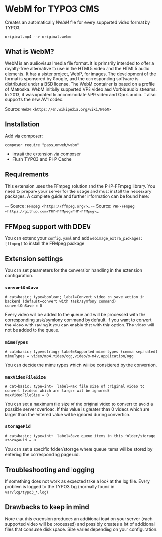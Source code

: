 # WebM for TYPO3 CMS

Creates an automatically _WebM_ file for every supported video format by TYPO3.

    original.mp4 --> original.webm

## What is WebM?

WebM is an audiovisual media file format. It is primarily intended to offer a royalty-free alternative to use in the HTML5 video and the HTML5 audio elements. It has a sister project, WebP,
for images. The development of the format is sponsored by Google, and the corresponding software is distributed under a BSD license. The WebM container is based on a profile of Matroska. WebM
initially supported VP8 video and Vorbis audio streams. In 2013, it was updated to accommodate VP9 video and Opus audio. It also supports the new AV1 codec.

Source: `WebM <https://en.wikipedia.org/wiki/WebM>`

## Installation

Add via composer:

    composer require "passionweb/webm"

* Install the extension via composer
* Flush TYPO3 and PHP Cache

## Requirements

This extension uses the FFmpeg solution and the PHP-FFmpeg library. You need to prepare your server for the usage and must install the necessary packages. A complete guide and further information can be found here:

-- Source: `FFmpeg <https://ffmpeg.org/>`_
-- Source: `PHP-FFmpeg <https://github.com/PHP-FFMpeg/PHP-FFMpeg>`_

## FFMpeg support with DDEV

You can extend your `config.yaml` and add `webimage_extra_packages: [ffmpeg]` to install the FFMpeg package

## Extension settings

You can set parameters for the conversion handling in the extension configuration.

### `convertOnSave`

    # cat=basic; type=boolean; label=Convert video on save action in backend (default=convert with task/symfony command)
    convertOnSave = 0

Every video will be added to the queue and will be processed with the corresponding task/symfony command by default. If you want to convert the video with saving it you can enable that with this option. The video will not be added to the queue.

### `mimeTypes`

    # cat=basic; type=string; label=Supported mime types (comma separated)
    mimeTypes = video/mp4,video/ogg,video/x-m4v,application/ogg

You can decide the mime types which will be considered by the convertion.

### `maxVideoFileSize`

    # cat=basic; type=int+; label=Max file size of original video to convert (videos which are larger wil be ignored)
    maxVideoFileSize = 0

You can set a maximum file size of the original video to convert to avoid a possible server overload. If this value is greater than 0 videos which are larger than the entered value wil be ignored during convertion.

### `storagePid`

    # cat=basic; type=int+; label=Save queue items in this folder/storage
    storagePid = 0

You can set a specific folder/storage where queue items will be stored by entering the corresponding page uid.

## Troubleshooting and logging

If something does not work as expected take a look at the log file.
Every problem is logged to the TYPO3 log (normally found in `var/log/typo3_*.log`)

## Drawbacks to keep in mind

Note that this extension produces an additional load on your server (each supported video will be processed) and possibly creates a lot of
additional files that consume disk space. Size varies depending on your configuration.
